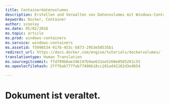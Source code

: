 ```yaml
---
title: Containerdatenvolumes
description: Erstellen und Verwalten von Datenvolumes mit Windows-Containern.
keywords: Docker, Container
author: scooley
ms.date: 05/02/2016
ms.topic: article
ms.prod: windows-containers
ms.service: windows-containers
ms.assetid: f5998534-917b-453c-b873-2953e58535b1
redirect_url: https://docs.docker.com/engine/tutorials/dockervolumes/
translationtype: Human Translation
ms.sourcegitcommit: ffdf89b0ae346197b9ae631ee5260e0565261c55
ms.openlocfilehash: 2fff6ab777fab77496b18cc101ad42102d3e4654

---
```


# Dokument ist veraltet.


<!--HONumber=Oct16_HO4-->


